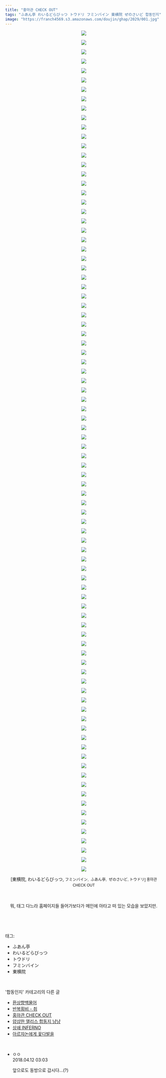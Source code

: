 ```yaml
---
title: "홍마관 CHECK OUT"
tags: "ふあん亭 わいるどらびっつ トウドリ フミンバイン 東横院 ぜのさいど 합동인지"
image: "https://franch4569.s3.amazonaws.com/doujin/ghap/2029/001.jpg"
---
```

<div class="article">
<p style="text-align: center; clear: none; float: none;"><img src="{{ site.imgserver2 }}/ghap/2029/001.jpg"/></p>
<p style="text-align: center; clear: none; float: none;"><img src="{{ site.imgserver2 }}/ghap/2029/002.jpg"/></p>
<p style="text-align: center; clear: none; float: none;"><img src="{{ site.imgserver2 }}/ghap/2029/003.jpg"/></p>
<p style="text-align: center; clear: none; float: none;"><img src="{{ site.imgserver2 }}/ghap/2029/004.jpg"/></p>
<p style="text-align: center; clear: none; float: none;"><img src="{{ site.imgserver2 }}/ghap/2029/005.jpg"/></p>
<p style="text-align: center; clear: none; float: none;"><img src="{{ site.imgserver2 }}/ghap/2029/006.jpg"/></p>
<p style="text-align: center; clear: none; float: none;"><img src="{{ site.imgserver2 }}/ghap/2029/007.jpg"/></p>
<p style="text-align: center; clear: none; float: none;"><img src="{{ site.imgserver2 }}/ghap/2029/008.jpg"/></p>
<p style="text-align: center; clear: none; float: none;"><img src="{{ site.imgserver2 }}/ghap/2029/009.jpg"/></p>
<p style="text-align: center; clear: none; float: none;"><img src="{{ site.imgserver2 }}/ghap/2029/010.jpg"/></p>
<p style="text-align: center; clear: none; float: none;"><img src="{{ site.imgserver2 }}/ghap/2029/011.jpg"/></p>
<p style="text-align: center; clear: none; float: none;"><img src="{{ site.imgserver2 }}/ghap/2029/012.jpg"/></p>
<p style="text-align: center; clear: none; float: none;"><img src="{{ site.imgserver2 }}/ghap/2029/013.jpg"/></p>
<p style="text-align: center; clear: none; float: none;"><img src="{{ site.imgserver2 }}/ghap/2029/014.jpg"/></p>
<p style="text-align: center; clear: none; float: none;"><img src="{{ site.imgserver2 }}/ghap/2029/015.jpg"/></p>
<p style="text-align: center; clear: none; float: none;"><img src="{{ site.imgserver2 }}/ghap/2029/016.jpg"/></p>
<p style="text-align: center; clear: none; float: none;"><img src="{{ site.imgserver2 }}/ghap/2029/017.jpg"/></p>
<p style="text-align: center; clear: none; float: none;"><img src="{{ site.imgserver2 }}/ghap/2029/018.jpg"/></p>
<p style="text-align: center; clear: none; float: none;"><img src="{{ site.imgserver2 }}/ghap/2029/019.jpg"/></p>
<p style="text-align: center; clear: none; float: none;"><img src="{{ site.imgserver2 }}/ghap/2029/020.jpg"/></p>
<p style="text-align: center; clear: none; float: none;"><img src="{{ site.imgserver2 }}/ghap/2029/021.jpg"/></p>
<p style="text-align: center; clear: none; float: none;"><img src="{{ site.imgserver2 }}/ghap/2029/022.jpg"/></p>
<p style="text-align: center; clear: none; float: none;"><img src="{{ site.imgserver2 }}/ghap/2029/023.jpg"/></p>
<p style="text-align: center; clear: none; float: none;"><img src="{{ site.imgserver2 }}/ghap/2029/024.jpg"/></p>
<p style="text-align: center; clear: none; float: none;"><img src="{{ site.imgserver2 }}/ghap/2029/025.jpg"/></p>
<p style="text-align: center; clear: none; float: none;"><img src="{{ site.imgserver2 }}/ghap/2029/026.jpg"/></p>
<p style="text-align: center; clear: none; float: none;"><img src="{{ site.imgserver2 }}/ghap/2029/027.jpg"/></p>
<p style="text-align: center; clear: none; float: none;"><img src="{{ site.imgserver2 }}/ghap/2029/028.jpg"/></p>
<p style="text-align: center; clear: none; float: none;"><img src="{{ site.imgserver2 }}/ghap/2029/029.jpg"/></p>
<p style="text-align: center; clear: none; float: none;"><img src="{{ site.imgserver2 }}/ghap/2029/030.jpg"/></p>
<p style="text-align: center; clear: none; float: none;"><img src="{{ site.imgserver2 }}/ghap/2029/031.jpg"/></p>
<p style="text-align: center; clear: none; float: none;"><img src="{{ site.imgserver2 }}/ghap/2029/032.jpg"/></p>
<p style="text-align: center; clear: none; float: none;"><img src="{{ site.imgserver2 }}/ghap/2029/033.jpg"/></p>
<p style="text-align: center; clear: none; float: none;"><img src="{{ site.imgserver2 }}/ghap/2029/034.jpg"/></p>
<p style="text-align: center; clear: none; float: none;"><img src="{{ site.imgserver2 }}/ghap/2029/035.jpg"/></p>
<p style="text-align: center; clear: none; float: none;"><img src="{{ site.imgserver2 }}/ghap/2029/036.jpg"/></p>
<p style="text-align: center; clear: none; float: none;"><img src="{{ site.imgserver2 }}/ghap/2029/037.jpg"/></p>
<p style="text-align: center; clear: none; float: none;"><img src="{{ site.imgserver2 }}/ghap/2029/038.jpg"/></p>
<p style="text-align: center; clear: none; float: none;"><img src="{{ site.imgserver2 }}/ghap/2029/039.jpg"/></p>
<p style="text-align: center; clear: none; float: none;"><img src="{{ site.imgserver2 }}/ghap/2029/040.jpg"/></p>
<p style="text-align: center; clear: none; float: none;"><img src="{{ site.imgserver2 }}/ghap/2029/041.jpg"/></p>
<p style="text-align: center; clear: none; float: none;"><img src="{{ site.imgserver2 }}/ghap/2029/042.jpg"/></p>
<p style="text-align: center; clear: none; float: none;"><img src="{{ site.imgserver2 }}/ghap/2029/043.jpg"/></p>
<p style="text-align: center; clear: none; float: none;"><img src="{{ site.imgserver2 }}/ghap/2029/044.jpg"/></p>
<p style="text-align: center; clear: none; float: none;"><img src="{{ site.imgserver2 }}/ghap/2029/045.jpg"/></p>
<p style="text-align: center; clear: none; float: none;"><img src="{{ site.imgserver2 }}/ghap/2029/046.jpg"/></p>
<p style="text-align: center; clear: none; float: none;"><img src="{{ site.imgserver2 }}/ghap/2029/047.jpg"/></p>
<p style="text-align: center; clear: none; float: none;"><img src="{{ site.imgserver2 }}/ghap/2029/048.jpg"/></p>
<p style="text-align: center; clear: none; float: none;"><img src="{{ site.imgserver2 }}/ghap/2029/049.jpg"/></p>
<p style="text-align: center; clear: none; float: none;"><img src="{{ site.imgserver2 }}/ghap/2029/050.jpg"/></p>
<p style="text-align: center; clear: none; float: none;"><img src="{{ site.imgserver2 }}/ghap/2029/051.jpg"/></p>
<p style="text-align: center; clear: none; float: none;"><img src="{{ site.imgserver2 }}/ghap/2029/052.jpg"/></p>
<p style="text-align: center; clear: none; float: none;"><img src="{{ site.imgserver2 }}/ghap/2029/053.jpg"/></p>
<p style="text-align: center; clear: none; float: none;"><img src="{{ site.imgserver2 }}/ghap/2029/054.jpg"/></p>
<p style="text-align: center; clear: none; float: none;"><img src="{{ site.imgserver2 }}/ghap/2029/055.jpg"/></p>
<p style="text-align: center; clear: none; float: none;"><img src="{{ site.imgserver2 }}/ghap/2029/056.jpg"/></p>
<p style="text-align: center; clear: none; float: none;"><img src="{{ site.imgserver2 }}/ghap/2029/057.jpg"/></p>
<p style="text-align: center; clear: none; float: none;"><img src="{{ site.imgserver2 }}/ghap/2029/058.jpg"/></p>
<p style="text-align: center; clear: none; float: none;"><img src="{{ site.imgserver2 }}/ghap/2029/059.jpg"/></p>
<p style="text-align: center; clear: none; float: none;"><img src="{{ site.imgserver2 }}/ghap/2029/060.jpg"/></p>
<p style="text-align: center; clear: none; float: none;"><img src="{{ site.imgserver2 }}/ghap/2029/061.jpg"/></p>
<p style="text-align: center; clear: none; float: none;"><img src="{{ site.imgserver2 }}/ghap/2029/062.jpg"/></p>
<p style="text-align: center; clear: none; float: none;"><img src="{{ site.imgserver2 }}/ghap/2029/063.jpg"/></p>
<p style="text-align: center; clear: none; float: none;"><img src="{{ site.imgserver2 }}/ghap/2029/064.jpg"/></p>
<p style="text-align: center; clear: none; float: none;"><img src="{{ site.imgserver2 }}/ghap/2029/065.jpg"/></p>
<p style="text-align: center; clear: none; float: none;"><img src="{{ site.imgserver2 }}/ghap/2029/066.jpg"/></p>
<p style="text-align: center; clear: none; float: none;"><img src="{{ site.imgserver2 }}/ghap/2029/067.jpg"/></p>
<p style="text-align: center; clear: none; float: none;"><img src="{{ site.imgserver2 }}/ghap/2029/068.jpg"/></p>
<p style="text-align: center; clear: none; float: none;"><img src="{{ site.imgserver2 }}/ghap/2029/069.jpg"/></p>
<p style="text-align: center; clear: none; float: none;"><img src="{{ site.imgserver2 }}/ghap/2029/070.jpg"/></p>
<p style="text-align: center; clear: none; float: none;"><img src="{{ site.imgserver2 }}/ghap/2029/071.jpg"/></p>
<p style="text-align: center; clear: none; float: none;"><img src="{{ site.imgserver2 }}/ghap/2029/072.jpg"/></p>
<p style="text-align: center; clear: none; float: none;"><img src="{{ site.imgserver2 }}/ghap/2029/073.jpg"/></p>
<p style="text-align: center; clear: none; float: none;"><img src="{{ site.imgserver2 }}/ghap/2029/074.jpg"/></p>
<p style="text-align: center; clear: none; float: none;"><img src="{{ site.imgserver2 }}/ghap/2029/075.jpg"/></p>
<p style="text-align: center; clear: none; float: none;"><img src="{{ site.imgserver2 }}/ghap/2029/076.jpg"/></p>
<p style="text-align: center; clear: none; float: none;"><img src="{{ site.imgserver2 }}/ghap/2029/077.jpg"/></p>
<p style="text-align: center; clear: none; float: none;"><img src="{{ site.imgserver2 }}/ghap/2029/078.jpg"/></p>
<p style="text-align: center; clear: none; float: none;"><img src="{{ site.imgserver2 }}/ghap/2029/079.jpg"/></p>
<p style="text-align: center; clear: none; float: none;"><img src="{{ site.imgserver2 }}/ghap/2029/080.jpg"/></p>
<p style="text-align: center; clear: none; float: none;"><img src="{{ site.imgserver2 }}/ghap/2029/081.jpg"/></p>
<p style="text-align: center; clear: none; float: none;"><img src="{{ site.imgserver2 }}/ghap/2029/082.jpg"/></p>
<p style="text-align: center; clear: none; float: none;"><img src="{{ site.imgserver2 }}/ghap/2029/083.jpg"/></p>
<p style="text-align: center; clear: none; float: none;"><img src="{{ site.imgserver2 }}/ghap/2029/084.jpg"/></p>
<p style="text-align: center; clear: none; float: none;"><img src="{{ site.imgserver2 }}/ghap/2029/085.jpg"/></p>
<p style="text-align: center; clear: none; float: none;"><img src="{{ site.imgserver2 }}/ghap/2029/086.jpg"/></p>
<p style="text-align: center; clear: none; float: none;"><img src="{{ site.imgserver2 }}/ghap/2029/087.jpg"/></p>
<p style="text-align: center; clear: none; float: none;"><img src="{{ site.imgserver2 }}/ghap/2029/088.jpg"/></p>
<p style="text-align: center; clear: none; float: none;"><img src="{{ site.imgserver2 }}/ghap/2029/089.jpg"/></p>
<p style="text-align: center; clear: none; float: none;"><img src="{{ site.imgserver2 }}/ghap/2029/090.jpg"/></p>
<p style="text-align: center; clear: none; float: none;">[東横院, わいるどらびっつ, <span style="font-family: Arial, 돋움, Dotum, AppleGothic, sans-serif; font-size: 12px; line-height: 18px;">フミンバイン,  </span><font face="Arial, 돋움, Dotum, AppleGothic, sans-serif"><span style="font-size: 12px; line-height: 18px;">ふあん亭,  ぜのさいど, トウドリ] 홍마관 CHECK OUT</span></font></p>
<p style="text-align: center; clear: none; float: none;"><font face="Arial, 돋움, Dotum, AppleGothic, sans-serif"><span style="font-size: 12px; line-height: 18px;"><br/></span></font></p>
<p style="text-align: center; clear: none; float: none;">뭐, 태그 다느라 홈페이지들 들어가보다가 메인에 아타고 떠 있는 모습을 보았지만.</p>
<p><br/></p>
</div><br/>
<div class="tagTrail">
<p>태그: </p>
<ul>
<li>ふあん亭</li>
<li>わいるどらびっつ</li>
<li>トウドリ</li>
<li>フミンバイン</li>
<li>東横院</li>
</ul>
</div><br/>
<div class="another">
<p>'합동인지' 카테고리의 다른 글</p>
<ul>
<li><a href="/ghap_2061">환상향백물어</a></li>
<li><a href="/ghap_2044">반복횡비 - 취</a></li>
<li><a href="/ghap_2029">홍마관 CHECK OUT</a></li>
<li><a href="/ghap_2023">얍샵한 앨리스 합동지 냥냥</a></li>
<li><a href="/ghap_1992">상쇄 INFERNO</a></li>
<li><a href="/ghap_1984">아르쟈논에게 꽃다발을</a></li>
</ul>
</div><br/>
<div class="cb_module cb_fluid">
<div class="cb_wrt cb_profile">
<div class="comment">
<ul>
<li class="cb_thumb_off" id="comment15237547">
<div class="cb_comment_area">
<div class="cb_info_area">
<div class="cb_section">
<span class="cb_nick_name">ㅇㅇ</span>
</div>
<div class="cb_section">
<span class="cb_date">2018.04.12 03:03 </span>
</div>
</div>
<div class="cb_dsc_comment">
<p class="cb_dsc">
											앞으로도 동방으로 갑시다...(?)
										</p>
</div>
</div></li>
</ul>
</div>
</div><!-- commentList close -->
</div><br/>
